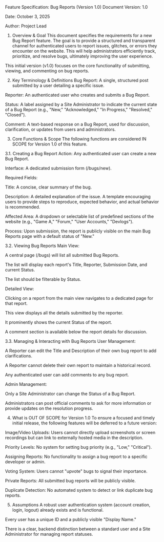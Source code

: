 Feature Specification: Bug Reports (Version 1.0)
Document Version: 1.0

Date: October 3, 2025

Author: Project Lead

1. Overview & Goal
This document specifies the requirements for a new Bug Report feature. The goal is to provide a structured and transparent channel for authenticated users to report issues, glitches, or errors they encounter on the website. This will help administrators efficiently track, prioritize, and resolve bugs, ultimately improving the user experience.

This initial version (v1.0) focuses on the core functionality of submitting, viewing, and commenting on bug reports.

2. Key Terminology & Definitions
Bug Report: A single, structured post submitted by a user detailing a specific issue.

Reporter: An authenticated user who creates and submits a Bug Report.

Status: A label assigned by a Site Administrator to indicate the current state of a Bug Report (e.g., "New," "Acknowledged," "In Progress," "Resolved," "Closed").

Comment: A text-based response on a Bug Report, used for discussion, clarification, or updates from users and administrators.

3. Core Functions & Scope
The following functions are considered IN SCOPE for Version 1.0 of this feature.

3.1. Creating a Bug Report
Action: Any authenticated user can create a new Bug Report.

Interface: A dedicated submission form (/bugs/new).

Required Fields:

Title: A concise, clear summary of the bug.

Description: A detailed explanation of the issue. A template encouraging users to provide steps to reproduce, expected behavior, and actual behavior is recommended.

Affected Area: A dropdown or selectable list of predefined sections of the website (e.g., "Game A," "Forum," "User Accounts," "Devlogs").

Process: Upon submission, the report is publicly visible on the main Bug Reports page with a default status of "New."

3.2. Viewing Bug Reports
Main View:

A central page (/bugs) will list all submitted Bug Reports.

The list will display each report's Title, Reporter, Submission Date, and current Status.

The list should be filterable by Status.

Detailed View:

Clicking on a report from the main view navigates to a dedicated page for that report.

This view displays all the details submitted by the reporter.

It prominently shows the current Status of the report.

A comment section is available below the report details for discussion.

3.3. Managing & Interacting with Bug Reports
User Management:

A Reporter can edit the Title and Description of their own bug report to add clarifications.

A Reporter cannot delete their own report to maintain a historical record.

Any authenticated user can add comments to any bug report.

Admin Management:

Only a Site Administrator can change the Status of a Bug Report.

Administrators can post official comments to ask for more information or provide updates on the resolution progress.

4. What is OUT OF SCOPE for Version 1.0
To ensure a focused and timely initial release, the following features will be deferred to a future version:

Image/Video Uploads: Users cannot directly upload screenshots or screen recordings but can link to externally hosted media in the description.

Priority Levels: No system for setting bug priority (e.g., "Low," "Critical").

Assigning Reports: No functionality to assign a bug report to a specific developer or admin.

Voting System: Users cannot "upvote" bugs to signal their importance.

Private Reports: All submitted bug reports will be publicly visible.

Duplicate Detection: No automated system to detect or link duplicate bug reports.

5. Assumptions
A robust user authentication system (account creation, login, logout) already exists and is functional.

Every user has a unique ID and a publicly visible "Display Name."

There is a clear, backend distinction between a standard user and a Site Administrator for managing report statuses.